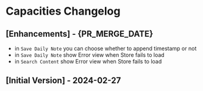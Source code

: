 # Capacities Changelog

## [Enhancements] - {PR_MERGE_DATE}

- in `Save Daily Note` you can choose whether to append timestamp or not
- in `Save Daily Note` show Error view when Store fails to load
- in `Search Content` show Error view when Store fails to load

## [Initial Version] - 2024-02-27